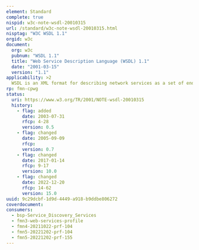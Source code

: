 ```yaml
---
element: Standard
complete: true
nispid: w3c-note-wsdl-20010315
url: /standard/w3c-note-wsdl-20010315.html
nisptag: "W3C WSDL 1.1"
orgid: w3c
document:
  org: w3c
  pubnum: "WSDL 1.1"
  title: "Web Service Description Language (WSDL) 1.1"
  date: "2001-03-15"
  version: "1.1"
applicability: >2
  WSDL is an XML format for describing network services as a set of endpoints operating on messages containing either document-oriented or procedure-oriented information. The operations and messages are desribed abstractly, and then bound to a concrete network protocol and message format to define an endpoint. Related concrete endpoints are combined into abstract endpoints (services). WSDL is extensible to allow description of endpoints and their messages regardless of what message formats or network protocols are used to communicate, however, the only bindings described in this document describe how to use WSDL in conjunction with SOAP 1.1, HTTP GET/POST and MIME.
rp: fmn-cpwg
status:
  uri: https://www.w3.org/TR/2001/NOTE-wsdl-20010315
  history: 
    - flag: added
      date: 2003-07-31
      rfcp: 4-28
      version: 0.5
    - flag: changed
      date: 2005-09-09
      rfcp: 
      version: 0.7
    - flag: changed
      date: 2017-01-14
      rfcp: 9-17
      version: 10.0
    - flag: changed
      date: 2022-12-20
      rfcp: 14-62
      version: 15.0
uuid: 9c29dcbf-1d9d-4449-a918-b9ddbe806272
coverdocument:
consumers:
  - bsp-Service_Discovery_Services
  - fmn3-web-services-profile
  - fmn4-20211022-prf-104
  - fmn5-20221202-prf-104
  - fmn5-20221202-prf-155
---
```

